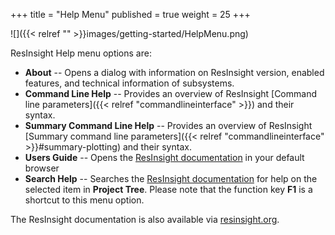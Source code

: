 +++
title = "Help Menu"
published = true
weight = 25
+++

![]({{< relref "" >}}images/getting-started/HelpMenu.png)

ResInsight Help menu options are: 

- **About** -- Opens a dialog with information on ResInsight version, enabled features, and technical information of subsystems.
- **Command Line Help** -- Provides an overview of ResInsight [Command line parameters]({{< relref "commandlineinterface" >}}) and their syntax.
- **Summary Command Line Help** -- Provides an overview of ResInsight [Summary command line parameters]({{< relref "commandlineinterface" >}}#summary-plotting) and their syntax.
- **Users Guide** -- Opens the [ResInsight documentation](https://resinsight.org) in your default browser
- **Search Help** -- Searches the [ResInsight documentation](https://resinsight.org) for help on the selected item  in **Project Tree**. 
                     Please note that the function key **F1** is a shortcut to this menu option.

The ResInsight documentation is also available via [resinsight.org](https://resinsight.org).

